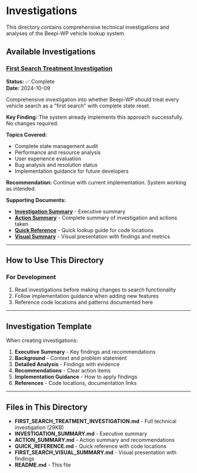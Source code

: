 # Investigations

This directory contains comprehensive technical investigations and analyses of the Beepi-WP vehicle lookup system.

## Available Investigations

### [First Search Treatment Investigation](./FIRST_SEARCH_TREATMENT_INVESTIGATION.md)

**Status:** ✅ Complete  
**Date:** 2024-10-09

Comprehensive investigation into whether Beepi-WP should treat every vehicle search as a "first search" with complete state reset.

**Key Finding:** The system already implements this approach successfully. No changes required.

**Topics Covered:**
- Complete state management audit
- Performance and resource analysis
- User experience evaluation
- Bug analysis and resolution status
- Implementation guidance for future developers

**Recommendation:** Continue with current implementation. System working as intended.

**Supporting Documents:**
- **[Investigation Summary](./INVESTIGATION_SUMMARY.md)** - Executive summary
- **[Action Summary](./ACTION_SUMMARY.md)** - Complete summary of investigation and actions taken
- **[Quick Reference](./QUICK_REFERENCE.md)** - Quick lookup guide for code locations
- **[Visual Summary](./FIRST_SEARCH_VISUAL_SUMMARY.md)** - Visual presentation with findings and metrics

---

## How to Use This Directory

### For Development

1. Read investigations before making changes to search functionality
2. Follow implementation guidance when adding new features
3. Reference code locations and patterns documented here

---

## Investigation Template

When creating investigations:

1. **Executive Summary** - Key findings and recommendations
2. **Background** - Context and problem statement
3. **Detailed Analysis** - Findings with evidence
4. **Recommendations** - Clear action items
5. **Implementation Guidance** - How to apply findings
6. **References** - Code locations, documentation links

---

## Files in This Directory

- **FIRST_SEARCH_TREATMENT_INVESTIGATION.md** - Full technical investigation (29KB)
- **INVESTIGATION_SUMMARY.md** - Executive summary
- **ACTION_SUMMARY.md** - Action summary and recommendations
- **QUICK_REFERENCE.md** - Quick reference with code locations
- **FIRST_SEARCH_VISUAL_SUMMARY.md** - Visual presentation with findings
- **README.md** - This file

